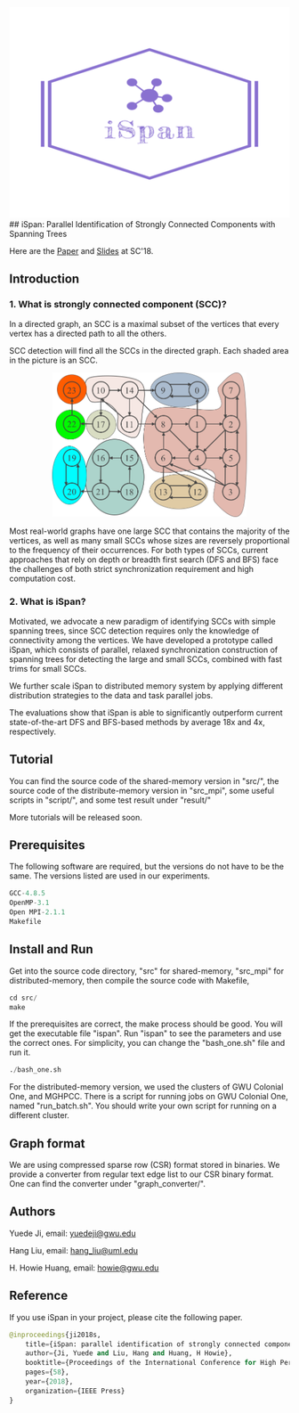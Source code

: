 <div align="center">
  <img src="include/logo/logo_transparent.png">
</div>
## iSpan: Parallel Identification of Strongly Connected Components with Spanning Trees 

Here are the [Paper](include/paper/iSpan-SC18.pdf) and [Slides](iSpan_slides.pdf) at SC'18.

## Introduction

### 1. What is strongly connected component (SCC)?
In a directed graph, an SCC is a maximal subset of the vertices that every vertex has a directed path to all the others. 

SCC detection will find all the SCCs in the directed graph. Each shaded area in the picture is an SCC.
<div align="center">
  <img src="include/picture/scc_intro.png" width="350">
</div>

Most real-world graphs have one large SCC that contains the majority of the vertices, as well as many small SCCs whose sizes are reversely proportional to the frequency of their occurrences. For both types of SCCs, current approaches that rely on depth or breadth first search (DFS and BFS) face the challenges of both strict synchronization requirement and high computation cost. 

### 2. What is iSpan?

Motivated, we advocate a new paradigm of identifying SCCs with simple spanning trees, since SCC detection requires only the knowledge of connectivity among the vertices. We have developed a prototype called iSpan, which consists of parallel, relaxed synchronization construction of spanning trees for detecting the large and small SCCs, combined with fast trims for small SCCs. 

We further scale iSpan to distributed memory system by applying different distribution strategies to the data and task parallel jobs. 

The evaluations show that iSpan is able to significantly outperform current state-of-the-art DFS and BFS-based methods by average 18x and 4x, respectively.


## Tutorial
You can find the source code of the shared-memory version in "src/", the source code of the distribute-memory version in "src_mpi", some useful scripts in "script/", and some test result under "result/"

More tutorials will be released soon.

## Prerequisites
The following software are required, but the versions do not have to be the same. The versions listed are used in our experiments.

```javascript
GCC-4.8.5
OpenMP-3.1
Open MPI-2.1.1
Makefile
```

## Install and Run

Get into the source code directory, "src" for shared-memory, "src_mpi" for distributed-memory, then compile the source code with Makefile,

```python
cd src/
make
```

If the prerequisites are correct, the make process should be good. You will get the executable file "ispan". Run "ispan" to see the parameters and use the correct ones. For simplicity, you can change the "bash_one.sh" file and run it.

```python
./bash_one.sh
```

For the distributed-memory version, we used the clusters of GWU Colonial One, and MGHPCC. There is a script for running jobs on GWU Colonial One, named "run_batch.sh". You should write your own script for running on a different cluster.

## Graph format

We are using compressed sparse row (CSR) format stored in binaries. We provide a converter from regular text edge list to our CSR binary format. One can find the converter under "graph_converter/".  

## Authors
Yuede Ji, email: yuedeji@gwu.edu

Hang Liu, email: hang_liu@uml.edu

H. Howie Huang, email: howie@gwu.edu

## Reference
If you use iSpan in your project, please cite the following paper.

```python
@inproceedings{ji2018s,
    title={iSpan: parallel identification of strongly connected components with spanning trees},
    author={Ji, Yuede and Liu, Hang and Huang, H Howie},
    booktitle={Proceedings of the International Conference for High Performance Computing, Networking, Storage, and Analysis},
    pages={58},
    year={2018},
    organization={IEEE Press}
}
```

<!--- ## TODO
More related codes and files will be released soon.
* User guide
* Graph converter
* ...
-->
